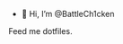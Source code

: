 - 👋 Hi, I’m @BattleCh1cken

Feed me dotfiles.

<!---
BattleCh1cken/BattleCh1cken is a ✨ special ✨ repository because its `README.md` (this file) appears on your GitHub profile.
You can click the Preview link to take a look at your changes.
--->
